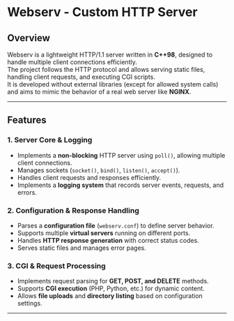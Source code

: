 # Webserv - Custom HTTP Server

## **Overview**
Webserv is a lightweight HTTP/1.1 server written in **C++98**, designed to handle multiple client connections efficiently.  
The project follows the HTTP protocol and allows serving static files, handling client requests, and executing CGI scripts.  
It is developed without external libraries (except for allowed system calls) and aims to mimic the behavior of a real web server like **NGINX**.

---

## **Features**
### **1. Server Core & Logging**
- Implements a **non-blocking** HTTP server using `poll()`, allowing multiple client connections.
- Manages sockets (`socket()`, `bind()`, `listen()`, `accept()`).
- Handles client requests and responses efficiently.
- Implements a **logging system** that records server events, requests, and errors.

### **2. Configuration & Response Handling**
- Parses a **configuration file** (`webserv.conf`) to define server behavior.
- Supports multiple **virtual servers** running on different ports.
- Handles **HTTP response generation** with correct status codes.
- Serves static files and manages error pages.

### **3. CGI & Request Processing**
- Implements request parsing for **GET, POST, and DELETE** methods.
- Supports **CGI execution** (PHP, Python, etc.) for dynamic content.
- Allows **file uploads** and **directory listing** based on configuration settings.

---